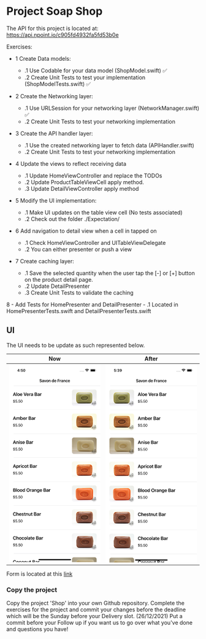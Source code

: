# Project Soap Shop

The API for this project is located at: https://api.npoint.io/c905fd4932fa5fd53b0e

Exercises:
- 1 Create Data models:
    - .1 Use Codable for your data model (ShopModel.swift) ✅
    - .2 Create Unit Tests to test your implementation (ShopModelTests.swift) ✅
- 2 Create the Networking layer:
    - .1 Use URLSession for your networking layer (NetworkManager.swift) ✅
    - .2 Create Unit Tests to test your networking implementation

- 3 Create the API handler layer:
    - .1 Use the created networking layer to fetch data (APIHandler.swift)
    - .2 Create Unit Tests to test your networking implementation

- 4 Update the views to reflect receiving data
    - .1 Update HomeViewController and replace the TODOs
    - .2 Update ProductTableViewCell apply method.
    - .3 Update DetailViewController apply method

- 5 Modify the UI implementation:
    - .1 Make UI updates on the table view cell (No tests associated)
    - .2 Check out the folder ./Expectation/

- 6 Add navigation to detail view when a cell in tapped on
    - .1 Check HomeViewController and UITableViewDelegate
    - .2 You can either presenter or push a view

- 7 Create caching layer:
    - .1 Save the selected quantity when the user tap the [-] or [+] button on the product detail page.
    - .2 Update DetailPresenter
    - .3 Create Unit Tests to validate the caching

8 - Add Tests for HomePresenter and DetailPresenter
    - .1 Located in HomePresenterTests.swift and DetailPresenterTests.swift

## UI

The UI needs to be update as such represented below. 

Now | After
-- | -- 
<img src="https://github.com/Xodia/ios-101-epitech-2021/blob/main/Shop/Shop/Expectation/Before.png" width="300" /> | <img src="https://github.com/Xodia/ios-101-epitech-2021/blob/main/Shop/Shop/Expectation/After.png" width="300" />


Form is located at this [link](https://docs.google.com/forms/d/1Qn3CR5MWs6z8qiXyBBqNv58V-ScXbLTD8kDOyE797Y4/prefill)

### Copy the project 

Copy the project 'Shop' into your own Github repository.
Complete the exercises for the project and commit your changes before the deadline which will be the Sunday before your Delivery slot. (26/12/2021)
Put a commit before your Follow up if you want us to go over what you've done and questions you have!
